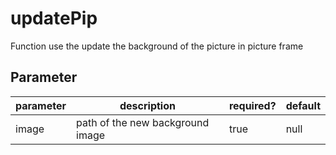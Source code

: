 # updatePip

Function use the update the background of the picture in picture frame

## Parameter

| parameter | description                      | required? | default |
| --------- | -------------------------------- | --------- | ------- |
| image     | path of the new background image | true      | null    |
